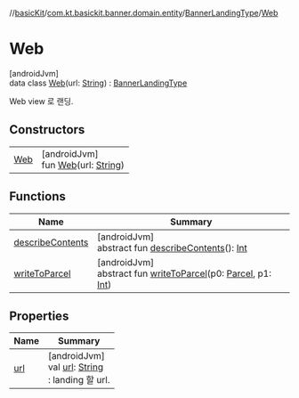 //[basicKit](../../../../index.md)/[com.kt.basickit.banner.domain.entity](../../index.md)/[BannerLandingType](../index.md)/[Web](index.md)

# Web

[androidJvm]\
data class [Web](index.md)(url: [String](https://kotlinlang.org/api/latest/jvm/stdlib/kotlin/-string/index.html)) : [BannerLandingType](../index.md)

Web view 로 랜딩.

## Constructors

| | |
|---|---|
| [Web](-web.md) | [androidJvm]<br>fun [Web](-web.md)(url: [String](https://kotlinlang.org/api/latest/jvm/stdlib/kotlin/-string/index.html)) |

## Functions

| Name | Summary |
|---|---|
| [describeContents](../../../com.kt.basickit.util/-version/index.md#-1578325224%2FFunctions%2F2043513891) | [androidJvm]<br>abstract fun [describeContents](../../../com.kt.basickit.util/-version/index.md#-1578325224%2FFunctions%2F2043513891)(): [Int](https://kotlinlang.org/api/latest/jvm/stdlib/kotlin/-int/index.html) |
| [writeToParcel](../../../com.kt.basickit.util/-version/index.md#-1754457655%2FFunctions%2F2043513891) | [androidJvm]<br>abstract fun [writeToParcel](../../../com.kt.basickit.util/-version/index.md#-1754457655%2FFunctions%2F2043513891)(p0: [Parcel](https://developer.android.com/reference/kotlin/android/os/Parcel.html), p1: [Int](https://kotlinlang.org/api/latest/jvm/stdlib/kotlin/-int/index.html)) |

## Properties

| Name | Summary |
|---|---|
| [url](url.md) | [androidJvm]<br>val [url](url.md): [String](https://kotlinlang.org/api/latest/jvm/stdlib/kotlin/-string/index.html)<br>: landing 할 url. |
